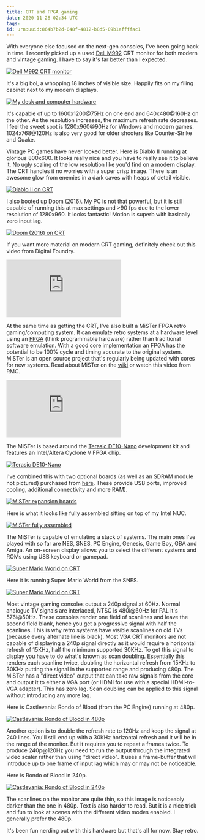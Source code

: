 ```yaml
---
title: CRT and FPGA gaming
date: 2020-11-28 02:34 UTC
tags:
id: urn:uuid:864b7b2d-048f-4812-b8d5-09b1effffac1
---
```


With everyone else focused on the next-gen consoles, I've been going back in time. I recently picked up a used [Dell M992](https://www.cnet.com/products/dell-m992-crt-monitor-19-series/) CRT monitor for both modern and vintage gaming. I have to say it's far better than I expected.

[![Dell M992 CRT monitor](images/crt-and-fpga-gaming/01.jpg)](images/crt-and-fpga-gaming/01.jpg)

It's a big boi, a whopping 18 inches of visible size. Happily fits on my filing cabinet next to my modern displays.

[![My desk and computer hardware](images/crt-and-fpga-gaming/02.jpg)](images/crt-and-fpga-gaming/02.jpg)

It's capable of up to 1600x1200@75Hz on one end and 640x480@160Hz on the other. As the resolution increases, the maximum refresh rate decreases. I feel the sweet spot is 1280x960@90Hz for Windows and modern games. 1024x768@120Hz is also very good for older shooters like Counter-Strike and Quake.

Vintage PC games have never looked better. Here is Diablo II running at glorious 800x600. It looks really nice and you have to really see it to believe it. No ugly scaling of the low resolution like you'd find on a modern display. The CRT handles it no worries with a super crisp image. There is an awesome glow from enemies in a dark caves with heaps of detail visible.

[![Diablo II on CRT](images/crt-and-fpga-gaming/03.jpg)](images/crt-and-fpga-gaming/03.jpg)

I also booted up Doom (2016). My PC is not that powerful, but it is still capable of running this at max settings and >90 fps due to the lower resolution of 1280x960. It looks fantastic! Motion is superb with basically zero input lag.

[![Doom (2016) on CRT](images/crt-and-fpga-gaming/04.jpg)](images/crt-and-fpga-gaming/04.jpg)

If you want more material on modern CRT gaming, definitely check out this video from Digital Foundry.

<div class="video">
  <iframe
    class="video--iframe"
    src="https://www.youtube.com/embed/V8BVTHxc4LM"
    frameborder="0"
    allowfullscreen
  ></iframe>
</div>

At the same time as getting the CRT, I've also built a MiSTer FPGA retro gaming/computing system. It can emulate retro systems at a hardware level using an [FPGA](https://en.wikipedia.org/wiki/Field-programmable_gate_array) (think programmable hardware) rather than traditional software emulation. With a good core implementation an FPGA has the potential to be 100% cycle and timing accurate to the original system. MiSTer is an open source project that's regularly being updated with cores for new systems. Read about MiSTer on the [wiki](https://github.com/MiSTer-devel/Main_MiSTer/wiki) or watch this video from RMC.

<div class="video">
  <iframe
    class="video--iframe"
    src="https://www.youtube.com/embed/e5yPbzD-W-I"
    frameborder="0"
    allowfullscreen
  ></iframe>
</div>

The MiSTer is based around the [Terasic DE10-Nano](https://www.terasic.com.tw/cgi-bin/page/archive.pl?Language=English&No=1046) development kit and features an Intel/Altera Cyclone V FPGA chip.

[![Terasic DE10-Nano](images/crt-and-fpga-gaming/05.jpg)](images/crt-and-fpga-gaming/05.jpg)

I've combined this with two optional boards (as well as an SDRAM module not pictured) purchased from [here](https://misterfpga.co.uk/). These provide USB ports, improved cooling, additional connectivity and more RAM).

[![MiSTer expansion boards](images/crt-and-fpga-gaming/06.jpg)](images/crt-and-fpga-gaming/06.jpg)

Here is what it looks like fully assembled sitting on top of my Intel NUC.

[![MiSTer fully assembled](images/crt-and-fpga-gaming/07.jpg)](images/crt-and-fpga-gaming/07.jpg)

The MiSTer is capable of emulating a stack of systems. The main ones I've played with so far are NES, SNES, PC Engine, Genesis, Game Boy, GBA and Amiga. An on-screen display allows you to select the different systems and ROMs using USB keyboard or gamepad.

[![Super Mario World on CRT](images/crt-and-fpga-gaming/08.jpg)](images/crt-and-fpga-gaming/08.jpg)

Here it is running Super Mario World from the SNES.

[![Super Mario World on CRT](images/crt-and-fpga-gaming/09.jpg)](images/crt-and-fpga-gaming/09.jpg)

Most vintage gaming consoles output a 240p signal at 60Hz. Normal analogue TV signals are interlaced, NTSC is 480i@60Hz for PAL it's 576i@50Hz. These consoles render one field of scanlines and leave the second field blank, hence you get a progressive signal with half the scanlines. This is why retro systems have visible scanlines on old TVs (because every alternate line is black). Most VGA CRT monitors are not capable of displaying a 240p signal directly as it would require a horizontal refresh of 15KHz, half the minimum supported 30KHz. To get this signal to display you have to do what's known as scan doubling. Essentially this renders each scanline twice, doubling the horizontal refresh from 15KHz to 30KHz putting the signal in the supported range and producing 480p. The MiSTer has a "direct video" output that can take raw signals from the core and output it to either a VGA port (or HDMI for use with a special HDMI-to-VGA adapter). This has zero lag. Scan doubling can be applied to this signal without introducing any more lag.

Here is Castlevania: Rondo of Blood (from the PC Engine) running at 480p.

[![Castlevania: Rondo of Blood in 480p](images/crt-and-fpga-gaming/10.jpg)](images/crt-and-fpga-gaming/10.jpg)

Another option is to double the refresh rate to 120Hz and keep the signal at 240 lines. You'll still end up with a 30KHz horizontal refresh and it will be in the range of the monitor. But it requires you to repeat a frames twice. To produce 240p@120Hz you need to run the output through the integrated video scaler rather than using "direct video". It uses a frame-buffer that will introduce up to one frame of input lag which may or may not be noticeable.

Here is Rondo of Blood in 240p.

[![Castlevania: Rondo of Blood in 240p](images/crt-and-fpga-gaming/11.jpg)](images/crt-and-fpga-gaming/11.jpg)

The scanlines on the monitor are quite thin, so this image is noticeably darker than the one in 480p. Text is also harder to read. But it is a nice trick and fun to look at scenes with the different video modes enabled. I generally prefer the 480p.

It's been fun nerding out with this hardware but that's all for now. Stay retro.
